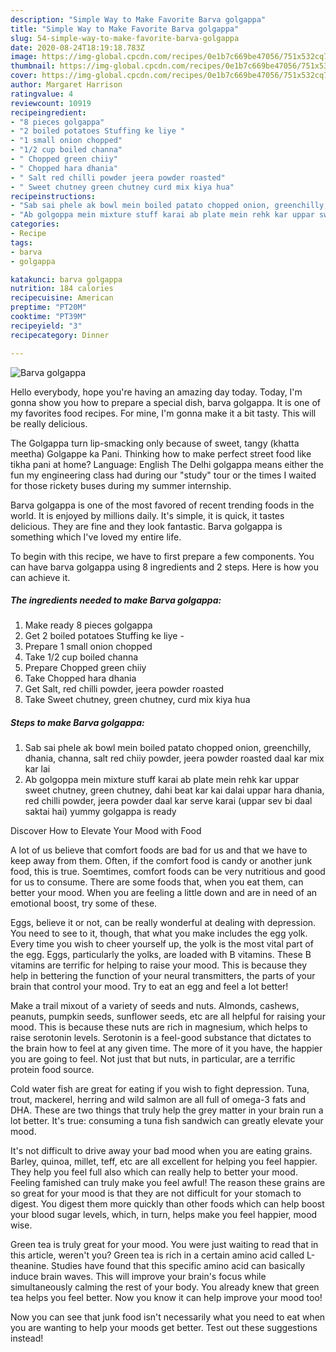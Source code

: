 ```yaml
---
description: "Simple Way to Make Favorite Barva golgappa"
title: "Simple Way to Make Favorite Barva golgappa"
slug: 54-simple-way-to-make-favorite-barva-golgappa
date: 2020-08-24T18:19:18.783Z
image: https://img-global.cpcdn.com/recipes/0e1b7c669be47056/751x532cq70/barva-golgappa-recipe-main-photo.jpg
thumbnail: https://img-global.cpcdn.com/recipes/0e1b7c669be47056/751x532cq70/barva-golgappa-recipe-main-photo.jpg
cover: https://img-global.cpcdn.com/recipes/0e1b7c669be47056/751x532cq70/barva-golgappa-recipe-main-photo.jpg
author: Margaret Harrison
ratingvalue: 4
reviewcount: 10919
recipeingredient:
- "8 pieces golgappa"
- "2 boiled potatoes Stuffing ke liye "
- "1 small onion chopped"
- "1/2 cup boiled channa"
- " Chopped green chiiy"
- " Chopped hara dhania"
- " Salt red chilli powder jeera powder roasted"
- " Sweet chutney green chutney curd mix kiya hua"
recipeinstructions:
- "Sab sai phele ak bowl mein boiled patato chopped onion, greenchilly, dhania, channa, salt red chiiy powder, jeera powder roasted daal kar mix kar lai"
- "Ab golgoppa mein mixture stuff karai ab plate mein rehk kar uppar sweet chutney, green chutney, dahi beat kar kai dalai uppar hara dhania, red chilli powder, jeera powder daal kar serve karai (uppar sev bi daal saktai hai) yummy golgappa is ready"
categories:
- Recipe
tags:
- barva
- golgappa

katakunci: barva golgappa 
nutrition: 184 calories
recipecuisine: American
preptime: "PT20M"
cooktime: "PT39M"
recipeyield: "3"
recipecategory: Dinner

---
```



![Barva golgappa](https://img-global.cpcdn.com/recipes/0e1b7c669be47056/751x532cq70/barva-golgappa-recipe-main-photo.jpg)

Hello everybody, hope you're having an amazing day today. Today, I'm gonna show you how to prepare a special dish, barva golgappa. It is one of my favorites food recipes. For mine, I'm gonna make it a bit tasty. This will be really delicious.

The Golgappa turn lip-smacking only because of sweet, tangy (khatta meetha) Golgappe ka Pani. Thinking how to make perfect street food like tikha pani at home? Language: English The Delhi golgappa means either the fun my engineering class had during our &#34;study&#34; tour or the times I waited for those rickety buses during my summer internship.

Barva golgappa is one of the most favored of recent trending foods in the world. It is enjoyed by millions daily. It's simple, it is quick, it tastes delicious. They are fine and they look fantastic. Barva golgappa is something which I've loved my entire life.


To begin with this recipe, we have to first prepare a few components. You can have barva golgappa using 8 ingredients and 2 steps. Here is how you can achieve it.

<!--inarticleads1-->

##### The ingredients needed to make Barva golgappa:

1. Make ready 8 pieces golgappa
1. Get 2 boiled potatoes Stuffing ke liye -
1. Prepare 1 small onion chopped
1. Take 1/2 cup boiled channa
1. Prepare  Chopped green chiiy
1. Take  Chopped hara dhania
1. Get  Salt, red chilli powder, jeera powder roasted
1. Take  Sweet chutney, green chutney, curd mix kiya hua




<!--inarticleads2-->

##### Steps to make Barva golgappa:

1. Sab sai phele ak bowl mein boiled patato chopped onion, greenchilly, dhania, channa, salt red chiiy powder, jeera powder roasted daal kar mix kar lai
1. Ab golgoppa mein mixture stuff karai ab plate mein rehk kar uppar sweet chutney, green chutney, dahi beat kar kai dalai uppar hara dhania, red chilli powder, jeera powder daal kar serve karai (uppar sev bi daal saktai hai) yummy golgappa is ready




Discover How to Elevate Your Mood with Food


A lot of us believe that comfort foods are bad for us and that we have to keep away from them. Often, if the comfort food is candy or another junk food, this is true. Soemtimes, comfort foods can be very nutritious and good for us to consume. There are some foods that, when you eat them, can better your mood. When you are feeling a little down and are in need of an emotional boost, try some of these.

Eggs, believe it or not, can be really wonderful at dealing with depression. You need to see to it, though, that what you make includes the egg yolk. Every time you wish to cheer yourself up, the yolk is the most vital part of the egg. Eggs, particularly the yolks, are loaded with B vitamins. These B vitamins are terrific for helping to raise your mood. This is because they help in bettering the function of your neural transmitters, the parts of your brain that control your mood. Try to eat an egg and feel a lot better!

Make a trail mixout of a variety of seeds and nuts. Almonds, cashews, peanuts, pumpkin seeds, sunflower seeds, etc are all helpful for raising your mood. This is because these nuts are rich in magnesium, which helps to raise serotonin levels. Serotonin is a feel-good substance that dictates to the brain how to feel at any given time. The more of it you have, the happier you are going to feel. Not just that but nuts, in particular, are a terrific protein food source.

Cold water fish are great for eating if you wish to fight depression. Tuna, trout, mackerel, herring and wild salmon are all full of omega-3 fats and DHA. These are two things that truly help the grey matter in your brain run a lot better. It's true: consuming a tuna fish sandwich can greatly elevate your mood. 

It's not difficult to drive away your bad mood when you are eating grains. Barley, quinoa, millet, teff, etc are all excellent for helping you feel happier. They help you feel full also which can really help to better your mood. Feeling famished can truly make you feel awful! The reason these grains are so great for your mood is that they are not difficult for your stomach to digest. You digest them more quickly than other foods which can help boost your blood sugar levels, which, in turn, helps make you feel happier, mood wise.

Green tea is truly great for your mood. You were just waiting to read that in this article, weren't you? Green tea is rich in a certain amino acid called L-theanine. Studies have found that this specific amino acid can basically induce brain waves. This will improve your brain's focus while simultaneously calming the rest of your body. You already knew that green tea helps you feel better. Now you know it can help improve your mood too!

Now you can see that junk food isn't necessarily what you need to eat when you are wanting to help your moods get better. Test out  these suggestions  instead!


